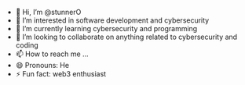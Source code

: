 - 👋 Hi, I’m @stunnerO
- 👀 I’m interested in software development and cybersecurity
- 🌱 I’m currently learning cybersecurity and programming
- 💞️ I’m looking to collaborate on anything related to cybersecurity and coding
- 📫 How to reach me ...
- 😄 Pronouns: He
- ⚡ Fun fact:  web3 enthusiast

<!---
stunnerO/stunnerO is a ✨ special ✨ repository because its `README.md` (this file) appears on your GitHub profile.
You can click the Preview link to take a look at your changes.
--->
